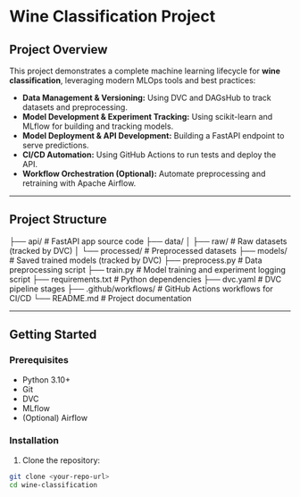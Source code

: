 # Wine Classification Project

## Project Overview

This project demonstrates a complete machine learning lifecycle for **wine classification**, leveraging modern MLOps tools and best practices:

- **Data Management & Versioning:** Using DVC and DAGsHub to track datasets and preprocessing.
- **Model Development & Experiment Tracking:** Using scikit-learn and MLflow for building and tracking models.
- **Model Deployment & API Development:** Building a FastAPI endpoint to serve predictions.
- **CI/CD Automation:** Using GitHub Actions to run tests and deploy the API.
- **Workflow Orchestration (Optional):** Automate preprocessing and retraining with Apache Airflow.

---

## Project Structure
├── api/ # FastAPI app source code
├── data/
│ ├── raw/ # Raw datasets (tracked by DVC)
│ └── processed/ # Preprocessed datasets
├── models/ # Saved trained models (tracked by DVC)
├── preprocess.py # Data preprocessing script
├── train.py # Model training and experiment logging script
├── requirements.txt # Python dependencies
├── dvc.yaml # DVC pipeline stages
├── .github/workflows/ # GitHub Actions workflows for CI/CD
└── README.md # Project documentation


---

## Getting Started

### Prerequisites

- Python 3.10+
- Git
- DVC
- MLflow
- (Optional) Airflow

### Installation

1. Clone the repository:

```bash
git clone <your-repo-url>
cd wine-classification
